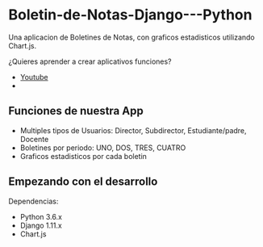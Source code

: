 # Boletin-de-Notas-Django---Python

Una aplicacion de Boletines de Notas, con graficos estadisticos utilizando Chart.js.

¿Quieres aprender a crear aplicativos funciones?
- <a href="https://www.youtube.com/channel/UC-0f0AT2xJrUxML6HJTH3Iw">Youtube</a>
- <a href=""></a>

## Funciones de nuestra App
- Multiples tipos de Usuarios: Director, Subdirector, Estudiante/padre, Docente
- Boletines por periodo: UNO, DOS, TRES, CUATRO
- Graficos estadisticos por cada boletin

## Empezando con el desarrollo
Dependencias:
- Python 3.6.x
- Django 1.11.x
- Chart.js


